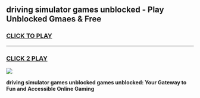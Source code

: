 
## driving simulator games unblocked - Play Unblocked Gmaes & Free
<h3>
<a href="https://premium.freeplayer.one?title=driving_simulator_games_unblocked&ref=20F">CLICK TO PLAY</a></h3>
<hr>

<h3>
<a href="https://premium.freeplayer.one?title=driving_simulator_games_unblocked&ref=20F">CLICK 2 PLAY</a>
  
</h3>

<a href="https://premium.freeplayer.one?title=driving_simulator_games_unblocked&ref=20F/"><img src="https://clearcache.store/games.png"></a>


**driving simulator games unblocked games unblocked: Your Gateway to Fun and Accessible Online Gaming**
